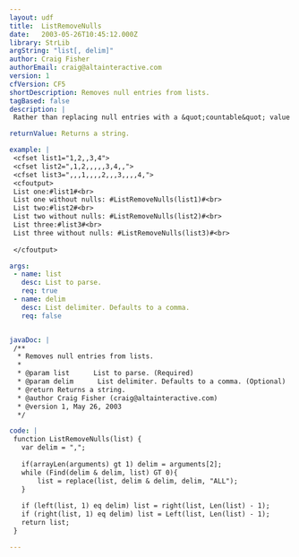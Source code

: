 ```yaml
---
layout: udf
title:  ListRemoveNulls
date:   2003-05-26T10:45:12.000Z
library: StrLib
argString: "list[, delim]"
author: Craig Fisher
authorEmail: craig@altainteractive.com
version: 1
cfVersion: CF5
shortDescription: Removes null entries from lists.
tagBased: false
description: |
 Rather than replacing null entries with a &quot;countable&quot; value (like NULL) ListRemoveNulls() simply removes then from the list entrely. This is a modified version of the ListFix UDF written by Patrick McElhaney which is a modified version of the ListFix UDFwritten by Raymond Camden.

returnValue: Returns a string.

example: |
 <cfset list1="1,2,,3,4">
 <cfset list2=",1,2,,,,,3,4,,">
 <cfset list3=",,,1,,,,2,,,3,,,,4,">
 <cfoutput>
 List one:#list1#<br>
 List one without nulls: #ListRemoveNulls(list1)#<br>
 List two:#list2#<br>
 List two without nulls: #ListRemoveNulls(list2)#<br>
 List three:#list3#<br>
 List three without nulls: #ListRemoveNulls(list3)#<br>
 
 </cfoutput>

args:
 - name: list
   desc: List to parse.
   req: true
 - name: delim
   desc: List delimiter. Defaults to a comma.
   req: false


javaDoc: |
 /**
  * Removes null entries from lists.
  * 
  * @param list      List to parse. (Required)
  * @param delim      List delimiter. Defaults to a comma. (Optional)
  * @return Returns a string. 
  * @author Craig Fisher (craig@altainteractive.com) 
  * @version 1, May 26, 2003 
  */

code: |
 function ListRemoveNulls(list) {
   var delim = ",";
        
   if(arrayLen(arguments) gt 1) delim = arguments[2];
   while (Find(delim & delim, list) GT 0){
       list = replace(list, delim & delim, delim, "ALL");
   }
   
   if (left(list, 1) eq delim) list = right(list, Len(list) - 1);
   if (right(list, 1) eq delim) list = Left(list, Len(list) - 1);
   return list;
 }

---
```


